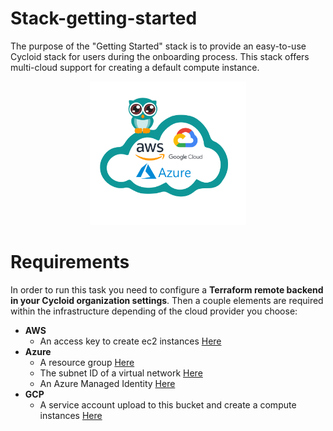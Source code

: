 # Stack-getting-started

The purpose of the "Getting Started" stack is to provide an easy-to-use Cycloid stack for users during the onboarding process. This stack offers multi-cloud support for creating a default compute instance.

<p align="center">
<img src="icon.png" width="250px">
</p>

# Requirements

In order to run this task you need to configure a **Terraform remote backend in your Cycloid organization settings**.
Then a couple elements are required within the infrastructure depending of the cloud provider you choose:

  * **AWS**
    * An access key to create ec2 instances [Here](https://docs.aws.amazon.com/IAM/latest/UserGuide/id_credentials_access-keys.html) 
  * **Azure**
    * A resource group [Here](https://docs.microsoft.com/en-us/azure/azure-resource-manager/management/manage-resource-groups-portal)
    * The subnet ID of a virtual network [Here](https://docs.microsoft.com/en-us/azure/virtual-network/quick-create-portal)
    * An Azure Managed Identity [Here](https://registry.terraform.io/providers/hashicorp/azurerm/latest/docs/guides/managed_service_identity)
  * **GCP** 
    * A service account upload to this bucket and create a compute instances [Here](https://cloud.google.com/iam/docs/creating-managing-service-accounts)

